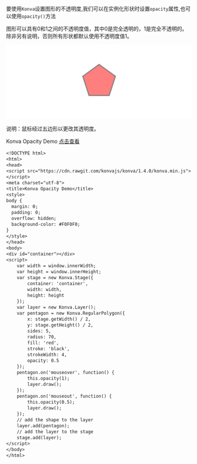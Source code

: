 要使用`Konva`设置图形的不透明度,我们可以在实例化形状时设置`opacity`属性,也可以使用`opacity()`方法  

图形可以具有0和1之间的不透明度值，其中0是完全透明的，1是完全不透明的。 除非另有说明，否则所有形状都默认使用不透明度值1。


![](images/opacity.png)


说明：鼠标经过五边形以更改其透明度。

Konva Opacity Demo  [点击查看](https://konvajs.github.io/downloads/code/styling/Opacity.html)    
  
    <!DOCTYPE html>
    <html>
    <head>
    <script src="https://cdn.rawgit.com/konvajs/konva/1.4.0/konva.min.js"></script>
    <meta charset="utf-8">
    <title>Konva Opacity Demo</title>
    <style>
    body {
      margin: 0;
      padding: 0;
      overflow: hidden;
      background-color: #F0F0F0;
    }
    </style>
    </head>
    <body>
    <div id="container"></div>
    <script>
        var width = window.innerWidth;
        var height = window.innerHeight;
        var stage = new Konva.Stage({
            container: 'container',
            width: width,
            height: height
        });
        var layer = new Konva.Layer();
        var pentagon = new Konva.RegularPolygon({
            x: stage.getWidth() / 2,
            y: stage.getHeight() / 2,
            sides: 5,
            radius: 70,
            fill: 'red',
            stroke: 'black',
            strokeWidth: 4,
            opacity: 0.5
        });
        pentagon.on('mouseover', function() {
            this.opacity(1);
            layer.draw();
        });
        pentagon.on('mouseout', function() {
            this.opacity(0.5);
            layer.draw();
        });
        // add the shape to the layer
        layer.add(pentagon);
        // add the layer to the stage
        stage.add(layer);
    </script>
    </body>
    </html>